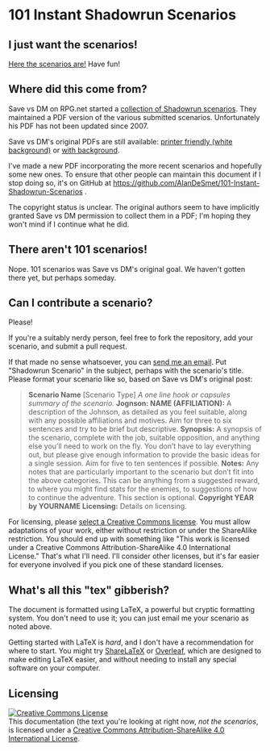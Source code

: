 101 Instant Shadowrun Scenarios
===============================


I just want the scenarios!
--------------------------

[Here the scenarios are!](101-Instant-Shadowrun-Scenarios.pdf) Have fun!



Where did this come from?
-------------------------

Save vs DM on RPG.net started a [collection of Shadowrun scenarios](https://forum.rpg.net/showthread.php?321504-Shadowrun-4th-101-Instant-Scenarios). They maintained a PDF version of the various submitted scenarios. Unfortunately his PDF has not been updated since 2007.

Save vs DM's original PDFs are still available: [printer friendly (white background)](http://www.savevsdm.com/pdf/SR4-101Scenarios-PF.pdf) or [with background](http://www.savevsdm.com/pdf/SR4-101Scenarios.pdf).

I've made a new PDF incorporating the more recent scenarios and hopefully some new ones.  To ensure that other people can maintain this document if I stop doing so, it's on GitHub at https://github.com/AlanDeSmet/101-Instant-Shadowrun-Scenarios .

The copyright status is unclear. The original authors seem to have implicitly granted Save vs DM permission to collect them in a PDF; I'm hoping they won't mind if I continue what he did.



There aren't 101 scenarios!
---------------------------

Nope.  101 scenarios was Save vs DM's original goal. We haven't gotten there yet, but perhaps someday.



Can I contribute a scenario?
----------------------------

Please!

If you're a suitably nerdy person, feel free to fork the repository, add your scenario, and submit a pull request.

If that made no sense whatsoever, you can [send me an email](http://www.highprogrammer.com/alan/email.html).  Put "Shadowrun Scenario" in the subject, perhaps with the scenario's title.  Please format your scenario like so, based on Save vs DM's original post:

> **Scenario Name** [Scenario Type]
> _A one line hook or capsules summary of the scenario._
> **Jognson: NAME (AFFILIATION):** A description of the Johnson, as detailed as you feel suitable, along with any possible affiliations and motives. Aim for three to six sentences and try to be brief but descriptive.
> **Synopsis:** A synopsis of the scenario, complete with the job, suitable opposition, and anything else you’ll need to work on the fly. You don’t have to lay everything out, but please give enough information to provide the basic ideas for a single session. Aim for five to ten sentences if possible.
> **Notes:** Any notes that are particularly important to the scenario but don’t fit into the above categories. This can be anything from a suggested reward, to where you might find stats for the enemies, to suggestions of how to continue the adventure. This section is optional.
> **Copyright YEAR by YOURNAME**
> **Licensing:** Details on licensing.

For licensing, please [select a Creative Commons license](https://creativecommons.org/share-your-work/).  You must allow adaptations of your work, either without restriction or under the ShareAlike restriction.   You should end up with something like "This work is licensed under a Creative Commons Attribution-ShareAlike 4.0 International License."  That's what I'll need. I'll consider other licenses, but it's far easier for everyone involved if you pick one of these standard licenses.



What's all this "tex" gibberish?
--------------------------------

The document is formatted using LaTeX, a powerful but cryptic formatting system. You don't need to use it; you can just email me your scenario as noted above.

Getting started with LaTeX is _hard_, and I don't have a recommendation for where to start. You might try [ShareLaTeX](https://www.sharelatex.com/) or [Overleaf](https://www.overleaf.com/), which are designed to make editing LaTeX easier, and without needing to install any special software on your computer.




Licensing
---------

<a rel="license" href="http://creativecommons.org/licenses/by-sa/4.0/"><img alt="Creative Commons License" style="border-width:0" src="https://i.creativecommons.org/l/by-sa/4.0/88x31.png" /></a><br />This documentation (the text you're looking at right now, <em>not the scenarios</em>, is licensed under a <a rel="license" href="http://creativecommons.org/licenses/by-sa/4.0/">Creative Commons Attribution-ShareAlike 4.0 International License</a>.

